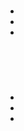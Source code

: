 # 

[]()[]()

## 

- 

- 

- 



## 



## 

## 





## 

![]()

![]()

![]()

## 







## 





## 

### 



### 



### 



### 



### 



### 

- []()
- []()
- []()

## 



